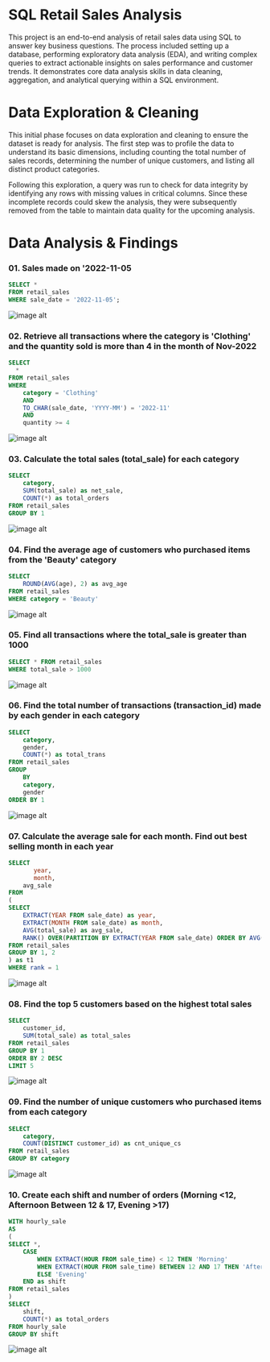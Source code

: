 # SQL Retail Sales Analysis
This project is an end-to-end analysis of retail sales data using SQL to answer key business questions. The process included setting up a database, performing exploratory data analysis (EDA), and writing complex queries to extract actionable insights on sales performance and customer trends. It demonstrates core data analysis skills in data cleaning, aggregation, and analytical querying within a SQL environment.

# Data Exploration & Cleaning
This initial phase focuses on data exploration and cleaning to ensure the dataset is ready for analysis. The first step was to profile the data to understand its basic dimensions, including counting the total number of sales records, determining the number of unique customers, and listing all distinct product categories.

Following this exploration, a query was run to check for data integrity by identifying any rows with missing values in critical columns. Since these incomplete records could skew the analysis, they were subsequently removed from the table to maintain data quality for the upcoming analysis.

# Data Analysis & Findings

### 01. Sales made on '2022-11-05

```sql
SELECT *
FROM retail_sales
WHERE sale_date = '2022-11-05';
```

![image alt](https://github.com/maraperera/SQL_Retail_Sales_Analysis/blob/13131d5fd3f045a532661a8011784b37435da0a5/results/01.jpg)

### 02. Retrieve all transactions where the category is 'Clothing' and the quantity sold is more than 4 in the month of Nov-2022

```sql
SELECT 
  *
FROM retail_sales
WHERE 
    category = 'Clothing'
    AND 
    TO_CHAR(sale_date, 'YYYY-MM') = '2022-11'
    AND
    quantity >= 4
```

![image alt](https://github.com/maraperera/SQL_Retail_Sales_Analysis/blob/13131d5fd3f045a532661a8011784b37435da0a5/results/02.jpg)

### 03. Calculate the total sales (total_sale) for each category

```sql
SELECT 
    category,
    SUM(total_sale) as net_sale,
    COUNT(*) as total_orders
FROM retail_sales
GROUP BY 1
```

![image alt](https://github.com/maraperera/SQL_Retail_Sales_Analysis/blob/13131d5fd3f045a532661a8011784b37435da0a5/results/03.jpg)

### 04. Find the average age of customers who purchased items from the 'Beauty' category

```sql
SELECT
    ROUND(AVG(age), 2) as avg_age
FROM retail_sales
WHERE category = 'Beauty'
```

![image alt](https://github.com/maraperera/SQL_Retail_Sales_Analysis/blob/13131d5fd3f045a532661a8011784b37435da0a5/results/04.jpg)

### 05. Find all transactions where the total_sale is greater than 1000

```sql
SELECT * FROM retail_sales
WHERE total_sale > 1000
```

![image alt](https://github.com/maraperera/SQL_Retail_Sales_Analysis/blob/13131d5fd3f045a532661a8011784b37435da0a5/results/05.jpg)

### 06. Find the total number of transactions (transaction_id) made by each gender in each category

```sql
SELECT 
    category,
    gender,
    COUNT(*) as total_trans
FROM retail_sales
GROUP 
    BY 
    category,
    gender
ORDER BY 1
```

![image alt](https://github.com/maraperera/SQL_Retail_Sales_Analysis/blob/13131d5fd3f045a532661a8011784b37435da0a5/results/06.jpg)

### 07. Calculate the average sale for each month. Find out best selling month in each year

```sql
SELECT 
       year,
       month,
    avg_sale
FROM 
(    
SELECT 
    EXTRACT(YEAR FROM sale_date) as year,
    EXTRACT(MONTH FROM sale_date) as month,
    AVG(total_sale) as avg_sale,
    RANK() OVER(PARTITION BY EXTRACT(YEAR FROM sale_date) ORDER BY AVG(total_sale) DESC) as rank
FROM retail_sales
GROUP BY 1, 2
) as t1
WHERE rank = 1
```

![image alt](https://github.com/maraperera/SQL_Retail_Sales_Analysis/blob/13131d5fd3f045a532661a8011784b37435da0a5/results/07.jpg)

### 08. Find the top 5 customers based on the highest total sales

```sql
SELECT 
    customer_id,
    SUM(total_sale) as total_sales
FROM retail_sales
GROUP BY 1
ORDER BY 2 DESC
LIMIT 5
```

![image alt](https://github.com/maraperera/SQL_Retail_Sales_Analysis/blob/13131d5fd3f045a532661a8011784b37435da0a5/results/08.jpg)

### 09. Find the number of unique customers who purchased items from each category

```sql
SELECT 
    category,    
    COUNT(DISTINCT customer_id) as cnt_unique_cs
FROM retail_sales
GROUP BY category
```

![image alt](https://github.com/maraperera/SQL_Retail_Sales_Analysis/blob/13131d5fd3f045a532661a8011784b37435da0a5/results/09.jpg)

### 10. Create each shift and number of orders (Morning <12, Afternoon Between 12 & 17, Evening >17)

```sql
WITH hourly_sale
AS
(
SELECT *,
    CASE
        WHEN EXTRACT(HOUR FROM sale_time) < 12 THEN 'Morning'
        WHEN EXTRACT(HOUR FROM sale_time) BETWEEN 12 AND 17 THEN 'Afternoon'
        ELSE 'Evening'
    END as shift
FROM retail_sales
)
SELECT 
    shift,
    COUNT(*) as total_orders    
FROM hourly_sale
GROUP BY shift
```

![image alt](https://github.com/maraperera/SQL_Retail_Sales_Analysis/blob/13131d5fd3f045a532661a8011784b37435da0a5/results/10.jpg)

